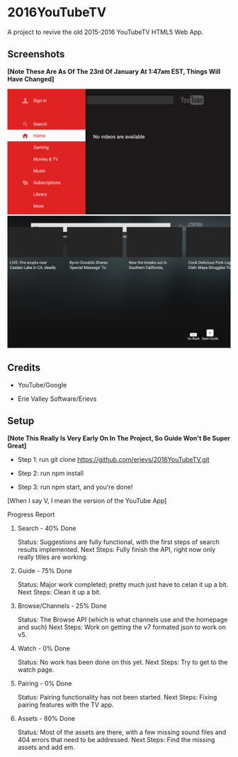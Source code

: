 
# 2016YouTubeTV

A project to revive the old 2015-2016 YouTubeTV HTML5 Web App.


## Screenshots

**[Note These Are As Of The 23rd Of January At 1:47am EST, Things Will Have Changed]**

![Screenshot 1](screenshots/s1.png)
![Screenshot 2](screenshots/s2.png)

## Credits

- YouTube/Google

- Erie Valley Software/Erievs

## Setup

**[Note This Really Is Very Early On In The Project, So Guide Won't Be Super Great]**

- Step 1: run git clone https://github.com/erievs/2016YouTubeTV.git

- Step 2: run npm install

- Step 3: run npm start, and you're done!

[When I say V, I mean the version of the YouTube App]

Progress Report
1. Search - 40% Done

    Status: Suggestions are fully functional, with the first steps of search results implemented.
    Next Steps: Fully finish the API, right now only really titles are working.

2. Guide - 75% Done

    Status: Major work completed; pretty much just have to celan it up a bit.
    Next Steps: Clean it up a bit.

3. Browse/Channels - 25% Done

    Status: The Browse API (which is what channels use and the homepage and such)
    Next Steps: Work on getting the v7 formated json to work on v5.

4. Watch - 0% Done

    Status: No work has been done on this yet.
    Next Steps: Try to get to the watch page.

5. Pairing - 0% Done

    Status: Pairing functionality has not been started.
    Next Steps: Fixing pairing features with the TV app.

6. Assets - 80% Done

    Status: Most of the assets are there, with a few missing sound files and 404 errors that need to be addressed.
    Next Steps: Find the missing assets and add em.
